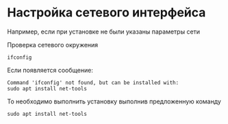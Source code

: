 # Настройка сетевого интерфейса

Например, если при установке не были указаны параметры сети

Проверка сетевого окружения
```
ifconfig
```

Если появляется сообщение:
```
Command 'ifconfig' not found, but can be installed with:
sudo apt install net-tools
```

То необходимо выполнить установку выполнив предложенную команду

```
sudo apt install net-tools
```